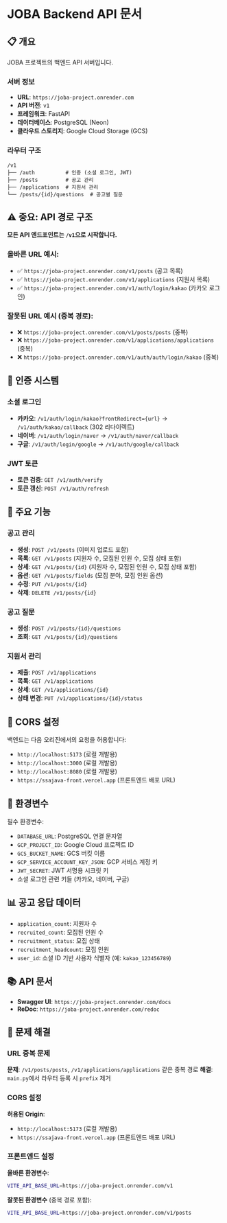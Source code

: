 # JOBA Backend API 문서

## 📋 개요
JOBA 프로젝트의 백엔드 API 서버입니다.

### 서버 정보
- **URL**: `https://joba-project.onrender.com`
- **API 버전**: `v1`
- **프레임워크**: FastAPI
- **데이터베이스**: PostgreSQL (Neon)
- **클라우드 스토리지**: Google Cloud Storage (GCS)

### 라우터 구조
```
/v1
├── /auth          # 인증 (소셜 로그인, JWT)
├── /posts         # 공고 관리
├── /applications  # 지원서 관리
└── /posts/{id}/questions  # 공고별 질문
```

## ⚠️ 중요: API 경로 구조
**모든 API 엔드포인트는 `/v1`으로 시작합니다.**

### 올바른 URL 예시:
- ✅ `https://joba-project.onrender.com/v1/posts` (공고 목록)
- ✅ `https://joba-project.onrender.com/v1/applications` (지원서 목록)
- ✅ `https://joba-project.onrender.com/v1/auth/login/kakao` (카카오 로그인)

### 잘못된 URL 예시 (중복 경로):
- ❌ `https://joba-project.onrender.com/v1/posts/posts` (중복)
- ❌ `https://joba-project.onrender.com/v1/applications/applications` (중복)
- ❌ `https://joba-project.onrender.com/v1/auth/auth/login/kakao` (중복)

## 🔐 인증 시스템

### 소셜 로그인
- **카카오**: `/v1/auth/login/kakao?frontRedirect={url}` → `/v1/auth/kakao/callback` (302 리다이렉트)
- **네이버**: `/v1/auth/login/naver` → `/v1/auth/naver/callback`
- **구글**: `/v1/auth/login/google` → `/v1/auth/google/callback`

### JWT 토큰
- **토큰 검증**: `GET /v1/auth/verify`
- **토큰 갱신**: `POST /v1/auth/refresh`

## 📝 주요 기능

### 공고 관리
- **생성**: `POST /v1/posts` (이미지 업로드 포함)
- **목록**: `GET /v1/posts` (지원자 수, 모집된 인원 수, 모집 상태 포함)
- **상세**: `GET /v1/posts/{id}` (지원자 수, 모집된 인원 수, 모집 상태 포함)
- **옵션**: `GET /v1/posts/fields` (모집 분야, 모집 인원 옵션)
- **수정**: `PUT /v1/posts/{id}`
- **삭제**: `DELETE /v1/posts/{id}`

### 공고 질문
- **생성**: `POST /v1/posts/{id}/questions`
- **조회**: `GET /v1/posts/{id}/questions`

### 지원서 관리
- **제출**: `POST /v1/applications`
- **목록**: `GET /v1/applications`
- **상세**: `GET /v1/applications/{id}`
- **상태 변경**: `PUT /v1/applications/{id}/status`

## 🚀 CORS 설정
백엔드는 다음 오리진에서의 요청을 허용합니다:
- `http://localhost:5173` (로컬 개발용)
- `http://localhost:3000` (로컬 개발용)
- `http://localhost:8080` (로컬 개발용)
- `https://ssajava-front.vercel.app` (프론트엔드 배포 URL)

## 🔧 환경변수
필수 환경변수:
- `DATABASE_URL`: PostgreSQL 연결 문자열
- `GCP_PROJECT_ID`: Google Cloud 프로젝트 ID
- `GCS_BUCKET_NAME`: GCS 버킷 이름
- `GCP_SERVICE_ACCOUNT_KEY_JSON`: GCP 서비스 계정 키
- `JWT_SECRET`: JWT 서명용 시크릿 키
- 소셜 로그인 관련 키들 (카카오, 네이버, 구글)

## 📊 공고 응답 데이터
- `application_count`: 지원자 수
- `recruited_count`: 모집된 인원 수
- `recruitment_status`: 모집 상태
- `recruitment_headcount`: 모집 인원
- `user_id`: 소셜 ID 기반 사용자 식별자 (예: `kakao_123456789`)

## 📚 API 문서
- **Swagger UI**: `https://joba-project.onrender.com/docs`
- **ReDoc**: `https://joba-project.onrender.com/redoc`

## 🚨 문제 해결

### URL 중복 문제
**문제**: `/v1/posts/posts`, `/v1/applications/applications` 같은 중복 경로
**해결**: `main.py`에서 라우터 등록 시 `prefix` 제거

### CORS 설정
**허용된 Origin**:
- `http://localhost:5173` (로컬 개발용)
- `https://ssajava-front.vercel.app` (프론트엔드 배포 URL)

### 프론트엔드 설정
**올바른 환경변수**:
```bash
VITE_API_BASE_URL=https://joba-project.onrender.com/v1
```

**잘못된 환경변수** (중복 경로 포함):
```bash
VITE_API_BASE_URL=https://joba-project.onrender.com/v1/posts
``` 